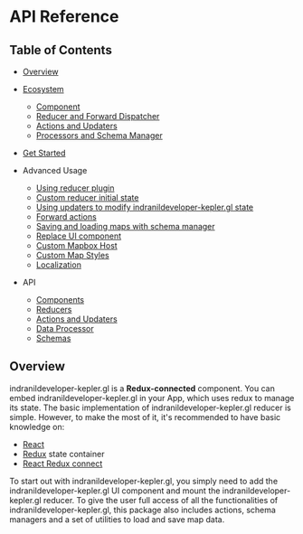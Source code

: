 # API Reference

## Table of Contents

-  [Overview](./#overview)
-  [Ecosystem](./ecosystem.md)
    - [Component](./ecosystem.md#component)
    - [Reducer and Forward Dispatcher](./ecosystem.md#reducer-and-forward-dispatcher)
    - [Actions and Updaters](./ecosystem.md#actions-and-updaters)
    - [Processors and Schema Manager](./ecosystem.md#processors-and-schema-manager)

-  [Get Started](./get-started.md)

-  Advanced Usage
    - [Using reducer plugin](./advanced-usages/reducer-plugin.md)
    - [Custom reducer initial state](./advanced-usages/custom-initial-state.md)
    - [Using updaters to modify indranildeveloper-kepler.gl state](./advanced-usages/using-updaters.md)
    - [Forward actions](./advanced-usages/forward-actions.md)
    - [Saving and loading maps with schema manager](./advanced-usages/saving-loading-w-schema.md)
    - [Replace UI component](./advanced-usages/replace-ui-component.md)
    - [Custom Mapbox Host](./advanced-usages/custom-mapbox-host.md)
    - [Custom Map Styles](./advanced-usages/custom-map-styles.md)
    - [Localization](./localization/README.md)

-  API
    - [Components](./components/README.md)
    - [Reducers](./reducers/README.md)
    - [Actions and Updaters](./actions/actions.md)
    - [Data Processor](./processors/processors.md)
    - [Schemas](./schemas/README.md)

## Overview

indranildeveloper-kepler.gl is a __Redux-connected__ component. You can embed indranildeveloper-kepler.gl in your App, which uses redux to manage its state. The basic implementation of indranildeveloper-kepler.gl reducer is simple. However, to make the most of it, it's recommended to have basic knowledge on:

- [React](https://reactjs.org/)
- [Redux](https://redux.js.org/) state container
- [React Redux connect](https://react-redux.js.org/)

To start out with indranildeveloper-kepler.gl, you simply need to add the indranildeveloper-kepler.gl UI component and mount the indranildeveloper-kepler.gl reducer. To give the user full access of all the functionalities of indranildeveloper-kepler.gl, this package also includes actions, schema managers and a set of utilities to load and save map data.
